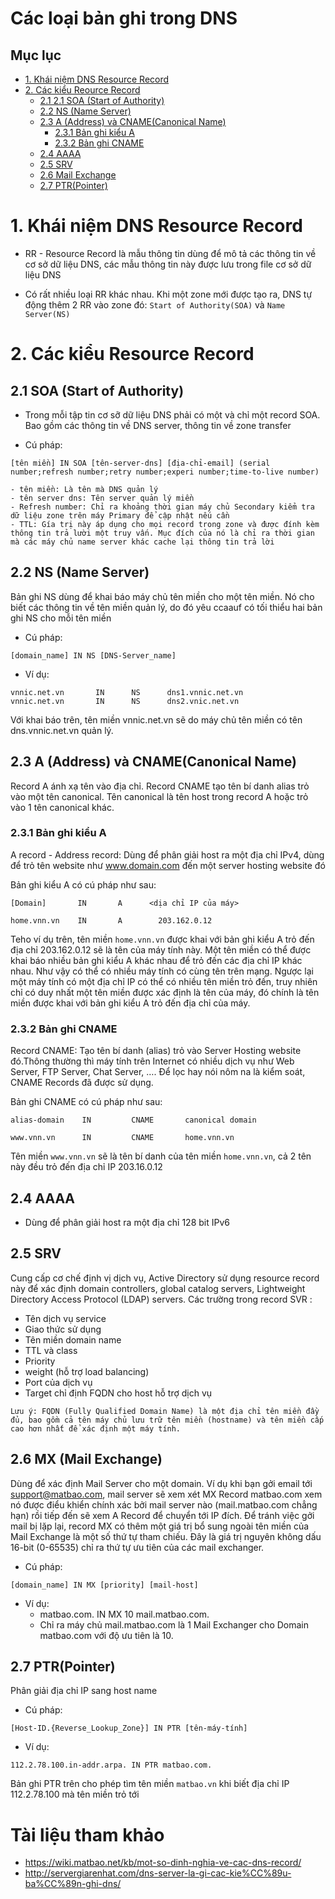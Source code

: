 # Các loại bản ghi trong DNS

## Mục lục

- [1. Khái niệm DNS Resource Record](#1)
- [2. Các kiểu Reource Record](#2)
    - [2.1 2.1 SOA (Start of Authority)](#21)
    - [2.2 NS (Name Server)](#22)
    - [2.3 A (Address) và CNAME(Canonical Name)](#23)
        - [2.3.1 Bản ghi kiểu A](#231)
        - [2.3.2 Bản ghi CNAME](#232)
    - [2.4 AAAA](#24)
    - [2.5 SRV](#25)
    - [2.6 Mail Exchange](#26)
    - [2.7 PTR(Pointer)](#27)

<a name="1"></a>

# 1. Khái niệm DNS Resource Record

- RR -  Resource Record là mẫu thông tin dùng để mô tả các thông tin về cơ sở dữ liệu DNS, các mẫu thông tin này được lưu trong file cơ sở dữ liệu DNS

- Có rất nhiều loại RR khác nhau. Khi một zone mới được tạo ra, DNS tự động thêm 2 RR vào zone đó: `Start of Authority(SOA)` và `Name Server(NS)`

<a name="2"></a>

# 2. Các kiểu Resource Record

<a name="21"></a>

## 2.1 SOA (Start of Authority)

- Trong mỗi tập tin cơ sỡ dữ liệu DNS phải có một và chỉ một record SOA. Bao gồm các thông tin về DNS server, thông tin về zone transfer

- Cú pháp:
```
[tên miền] IN SOA [tên-server-dns] [địa-chỉ-email] (serial number;refresh number;retry number;experi number;time-to-live number)
```

```
- tên miền: Là tên mà DNS quản lý
- tên server dns: Tên server quản lý miền
- Refresh number: Chỉ ra khoảng thời gian máy chủ Secondary kiểm tra dữ liệu zone trên máy Primary để cập nhật nếu cần
- TTL: Gía trị này áp dụng cho mọi record trong zone và được đính kèm thông tin trả lười một truy vấn. Mục đích của nó là chỉ ra thời gian mà các máy chủ name server khác cache lại thông tin trả lời
```

<a name="22"></a>

## 2.2 NS (Name Server)

Bản ghi NS dùng để khai báo máy chủ tên miền cho một tên miền. Nó cho biết các thông tin về tên miền quản lý, do đó yêu ccaauf có tối thiểu hai bản ghi NS cho mỗi tên miền

- Cú pháp:

```
[domain_name] IN NS [DNS-Server_name]
```

- Ví dụ:

```
vnnic.net.vn       IN      NS      dns1.vnnic.net.vn
vnnic.net.vn       IN      NS      dns2.vnic.net.vn
```

Với khai báo trên, tên miền vnnic.net.vn sẽ do máy chủ tên miền có tên dns.vnnic.net.vn quản lý.

<a name="23"></a>

## 2.3 A (Address) và CNAME(Canonical Name)

Record A ánh xạ tên vào địa chỉ. Record CNAME tạo tên bí danh alias trỏ vào một tên canonical. Tên canonical là tên host trong record A hoặc trỏ vào 1 tên canonical khác.

<a name="231"></a>

### 2.3.1 Bản ghi kiểu A

A record - Address record: Dùng để phân giải host ra một địa chỉ IPv4, dùng để trỏ tên website như www.domain.com đến một server hosting website đó

Bản ghi kiểu A có cú pháp như sau:

```
[Domain]       IN       A      <dịa chỉ IP của máy>

home.vnn.vn    IN       A        203.162.0.12
```

Teho ví dụ trên, tên miền `home.vnn.vn` được khai với bản ghi kiểu A trỏ đến địa chỉ 203.162.0.12 sẽ là tên của máy tính này. Một tên miền có thể được khai báo nhiều bản ghi kiểu A khác nhau để trỏ đến các địa chỉ IP khác nhau. Như vậy có thể có nhiều máy tính có cùng tên trên mạng. Ngược lại một máy tính có một địa chỉ IP có thể có nhiều tên miền trỏ đến, truy nhiên chỉ có duy nhất một tên miền được xác định là tên của máy, đó chính là tên miền được khai với bản ghi kiểu A trỏ đến địa chỉ của máy. 

<a name="232"></a>

### 2.3.2 Bản ghi CNAME

Record CNAME: Tạo tên bí danh (alias) trỏ vào Server Hosting website đó.Thông thường thì máy tính trên Internet có nhiều dịch vụ như Web Server, FTP Server, Chat Server, …. Để lọc hay nói nôm na là kiểm soát, CNAME Records đã được sử dụng.

Bản ghi CNAME có cú pháp như sau:

```
alias-domain    IN         CNAME       canonical domain

www.vnn.vn      IN         CNAME       home.vnn.vn
```

Tên miền `www.vnn.vn` sẽ là tên bí danh của tên miền `home.vnn.vn`, cả 2 tên này đều trỏ đến địa chỉ IP 203.16.0.12

<a name="24"></a>

## 2.4 AAAA

- Dùng để phân giải host ra một địa chỉ 128 bit IPv6

<a name="25"></a>

## 2.5 SRV

Cung cấp cơ chế định vị dịch vụ, Active Directory sử dụng resource record này để xác định domain controllers, global catalog servers, Lightweight Directory Access Protocol (LDAP) servers. Các trường trong record SVR :
- Tên dịch vụ service
- Giao thức sử dụng
- Tên miền domain name
- TTL và class
- Priority
- weight (hỗ trợ load balancing)
- Port của dịch vụ
- Target chỉ định FQDN cho host hỗ trợ dịch vụ

```
Lưu ý: FQDN (Fully Qualified Domain Name) là một địa chỉ tên miền đầy đủ, bao gồm cả tên máy chủ lưu trữ tên miền (hostname) và tên miền cấp cao hơn nhất để xác định một máy tính.
```

<a name="26"></a>

## 2.6 MX (Mail Exchange)

Dùng để xác định Mail Server cho một domain. Ví dụ khi bạn gởi email tới support@matbao.com, mail server sẽ xem xét MX Record matbao.com xem nó được điểu khiển chính xác bởi mail server nào (mail.matbao.com chẳng hạn) rồi tiếp đến sẽ xem A Record để chuyển tới IP đích. Để tránh việc gởi mail bị lặp lại, record MX có thêm một giá trị bổ sung ngoài tên miền của Mail Exchange là một số thứ tự tham chiếu. Đây là giá trị nguyên không dấu 16-bit (0-65535) chỉ ra thứ tự ưu tiên của các mail exchanger.

- Cú pháp:
```
[domain_name] IN MX [priority] [mail-host]
```

- Ví dụ:
    - matbao.com. IN MX 10 mail.matbao.com.
    - Chỉ ra máy chủ mail.matbao.com là 1 Mail Exchanger cho Domain matbao.com với độ ưu tiên là 10.

<a name="27"></a>

## 2.7 PTR(Pointer)

Phân giải địa chỉ IP sang host name

- Cú pháp:

```
[Host-ID.{Reverse_Lookup_Zone}] IN PTR [tên-máy-tính]
```

- Ví dụ:
```
112.2.78.100.in-addr.arpa. IN PTR matbao.com.
```
Bản ghi PTR trên cho phép tìm tên miền `matbao.vn` khi biết địa chỉ IP 112.2.78.100 mà tên miền trỏ tới


# Tài liệu tham khảo
- https://wiki.matbao.net/kb/mot-so-dinh-nghia-ve-cac-dns-record/
- http://servergiarenhat.com/dns-server-la-gi-cac-kie%CC%89u-ba%CC%89n-ghi-dns/